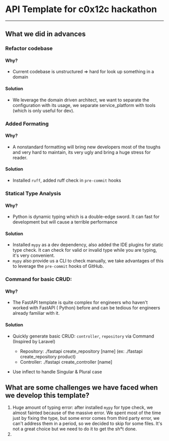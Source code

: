 # API Template for c0x12c hackathon

-----

## What we did in advances

### Refactor codebase

#### Why?

- Current codebase is unstructured => hard for look up something in a domain

#### Solution

- We leverage the domain driven architect, we want to separate the configuration with
  its usage, we separate service_platform with tools (which is only useful for dev).

### Added Formating

#### Why?

- A nonstandard formatting will bring new developers most of the toughs and very hard to
  maintain, its very ugly and bring a huge stress for reader.

#### Solution

- Installed `ruff`, added ruff check in `pre-commit` hooks

### Statical Type Analysis

#### Why?

- Python is dynamic typing which is a double-edge sword. It can fast for development but
  will cause a terrible performance

#### Solution

- Installed `mypy` as a dev dependency, also added the IDE plugins for static type
  check. It can check for valid or invalid type while you are typing, it's very
  convenient.
- `mypy` also provide us a CLI to check manually, we take advantages of this to leverage
  the `pre-commit` hooks of GitHub.

### Command for basic CRUD:

#### Why?

- The FastAPI template is quite complex for engineers who haven't worked with FastAPI (
  Python) before and can be tedious for engineers already familiar with it.

#### Solution

- Quickly generate basic CRUD: `controller`, `repository` via Command (Inspired by
  Laravel)
    + Repository: ./fastapi create_repository [name] (ex: ./fastapi
      create_repository product)
    + Controller: ./fastapi create_controller [name]

- Use inflect to handle Singular & Plural case

## What are some challenges we have faced when we develop this template?

1. Huge amount of typing error: after installed `mypy` for type check, we almost fainted
   because of the massive error. We spent most of the time just by fixing the type, but
   some error comes from third party error, we can't address them in a period, so we
   decided to skip for some files. It's not a great choice but we need to do it to get
   the sh*t done.
2.
